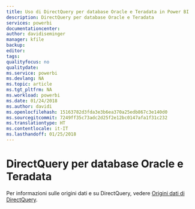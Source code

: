 ```yaml
---
title: Uso di DirectQuery per database Oracle e Teradata in Power BI
description: DirectQuery per database Oracle e Teradata
services: powerbi
documentationcenter: 
author: davidiseminger
manager: kfile
backup: 
editor: 
tags: 
qualityfocus: no
qualitydate: 
ms.service: powerbi
ms.devlang: NA
ms.topic: article
ms.tgt_pltfrm: NA
ms.workload: powerbi
ms.date: 01/24/2018
ms.author: davidi
ms.openlocfilehash: 15163782d3fda3e3b6ea370a25edb867c3e140d0
ms.sourcegitcommit: 7249ff35c73adc2d25f2e12bc0147afa1f31c232
ms.translationtype: HT
ms.contentlocale: it-IT
ms.lasthandoff: 01/25/2018
---
```

# <a name="directquery-for-oracle-and-teradata-databases"></a>DirectQuery per database Oracle e Teradata
Per informazioni sulle origini dati e su DirectQuery, vedere [Origini dati di DirectQuery](desktop-directquery-data-sources.md).

